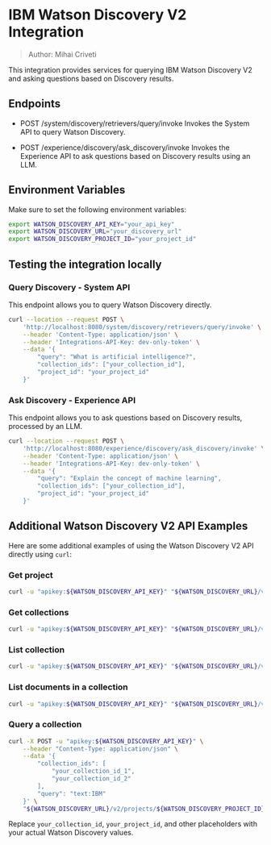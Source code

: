# IBM Watson Discovery V2 Integration

> Author: Mihai Criveti

This integration provides services for querying IBM Watson Discovery V2 and asking questions based on Discovery results.

## Endpoints

- POST /system/discovery/retrievers/query/invoke
  Invokes the System API to query Watson Discovery.

- POST /experience/discovery/ask_discovery/invoke
  Invokes the Experience API to ask questions based on Discovery results using an LLM.

## Environment Variables

Make sure to set the following environment variables:

```bash
export WATSON_DISCOVERY_API_KEY="your_api_key"
export WATSON_DISCOVERY_URL="your_discovery_url"
export WATSON_DISCOVERY_PROJECT_ID="your_project_id"
```

## Testing the integration locally

### Query Discovery - System API

This endpoint allows you to query Watson Discovery directly.

```bash
curl --location --request POST \
    'http://localhost:8080/system/discovery/retrievers/query/invoke' \
    --header 'Content-Type: application/json' \
    --header 'Integrations-API-Key: dev-only-token' \
    --data '{
        "query": "What is artificial intelligence?",
        "collection_ids": ["your_collection_id"],
        "project_id": "your_project_id"
    }'
```

### Ask Discovery - Experience API

This endpoint allows you to ask questions based on Discovery results, processed by an LLM.

```bash
curl --location --request POST \
    'http://localhost:8080/experience/discovery/ask_discovery/invoke' \
    --header 'Content-Type: application/json' \
    --header 'Integrations-API-Key: dev-only-token' \
    --data '{
        "query": "Explain the concept of machine learning",
        "collection_ids": ["your_collection_id"],
        "project_id": "your_project_id"
    }'
```

## Additional Watson Discovery V2 API Examples

Here are some additional examples of using the Watson Discovery V2 API directly using `curl`:

### Get project
```bash
curl -u "apikey:${WATSON_DISCOVERY_API_KEY}" "${WATSON_DISCOVERY_URL}/v2/projects/${WATSON_DISCOVERY_PROJECT_ID}?version=2023-03-31"
```

### Get collections
```bash
curl -u "apikey:${WATSON_DISCOVERY_API_KEY}" "${WATSON_DISCOVERY_URL}/v2/projects/${WATSON_DISCOVERY_PROJECT_ID}/collections?version=2023-03-31"
```

### List collection
```bash
curl -u "apikey:${WATSON_DISCOVERY_API_KEY}" "${WATSON_DISCOVERY_URL}/v2/projects/${WATSON_DISCOVERY_PROJECT_ID}/collections/${WATSON_DISCOVERY_COLLECTION_ID}?status=available&version=2023-03-31"
```

### List documents in a collection
```bash
curl -u "apikey:${WATSON_DISCOVERY_API_KEY}" "${WATSON_DISCOVERY_URL}/v2/projects/${WATSON_DISCOVERY_PROJECT_ID}/collections/${WATSON_DISCOVERY_COLLECTION_ID}/documents?status=available&version=2023-03-31"
```

### Query a collection
```bash
curl -X POST -u "apikey:${WATSON_DISCOVERY_API_KEY}" \
    --header "Content-Type: application/json" \
    --data '{
        "collection_ids": [
            "your_collection_id_1",
            "your_collection_id_2"
        ],
        "query": "text:IBM"
    }' \
    "${WATSON_DISCOVERY_URL}/v2/projects/${WATSON_DISCOVERY_PROJECT_ID}/query?version=2023-03-31"
```

Replace `your_collection_id`, `your_project_id`, and other placeholders with your actual Watson Discovery values.
